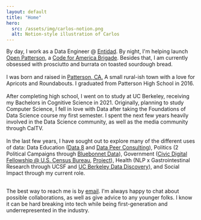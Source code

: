 ```yaml
---
layout: default
title: "Home"
hero:
  src: /assets/img/carlos-notion.png
  alt: Notion-style illustration of Carlos
---
```


By day, I work as a <a class="font-bold">Data Engineer</a> @ <a href="https://www.entidad.io/" target="_blank" class="underline font-bold">Entidad</a>. By night, I'm helping launch <a href="https://openpatterson.org/" target="_blank" class="font-bold underline">Open Patterson</a>, a <a href="https://brigade.codeforamerica.org/" target="_blank" class="underline">Code for America Brigade</a>. Besides that, I am currently obsessed with prosciutto and burrata on toasted sourdough bread.
<br>
<br>
I was born and raised in <a href="https://en.wikipedia.org/wiki/Patterson%2C_California" target="_blank" class="underline">Patterson, CA.</a> A small rural-ish town with a love for Apricots and Roundabouts. I graduated from Patterson High School in 2016.  
<br>
After completing high school, I went on to study at <a class="font-bold">UC Berkeley</a>, receiving my <a class="font-bold">Bachelors in Cognitive Science</a> in 2021. Originally, planning to study Computer Science, <a class="font-bold">I fell in love with Data</a> after taking the Foundations of Data Science course my first semester. I spent the next few years heavily involved in the Data Science community, as well as the media community through CalTV.
<br><br>
In the last few years, I have sought out to explore many of the different uses of data: <a class="font-bold">Data Education</a> (<a href="http://data8.org/fa17/staff.html#Tutors" target="_blank" class="underline">Data 8</a> and <a href="https://data.berkeley.edu/academics/campus-resources/data-peer-consulting" target="_blank" class="underline">Data Peer Consulting</a>), <a class="font-bold">Politics</a> (2 Political Campaigns through <a href="https://www.bluebonnetdata.org/" target="_blank" class="underline">Bluebonnet Data</a>), <a class="font-bold">Government</a> (<a href="https://blog.codingitforward.com/meet-the-2019-fellows-u-s-census-bureau-52b87c481bb1" target="_blank" class="underline">Civic Digital Fellowship @ U.S. Census Bureau</a>, <a href="https://github.com/codingitforward/cdfdemoday2019/blob/master/Automating_Frame_Maintenance_and_Frame_Matching.pdf" target="_blank" class="underline">Project</a>), <a class="font-bold">Health</a> (NLP x Gastrointestinal Research through UCSF and <a href="https://data.berkeley.edu/discovery" target="_blank" class="underline">UC Berkeley Data Discovery</a>), and <a class="font-bold">Social Impact</a> through my current role.
<br><br>

The best way to reach me is by <a href="mailto:me@carlos.soy" target="_blank" class="font-bold underline">email</a>. I'm always happy to chat about possible collaborations, as well as give advice to any younger folks. I know it can be hard breaking into tech while being first-generation and underrepresented in the industry.